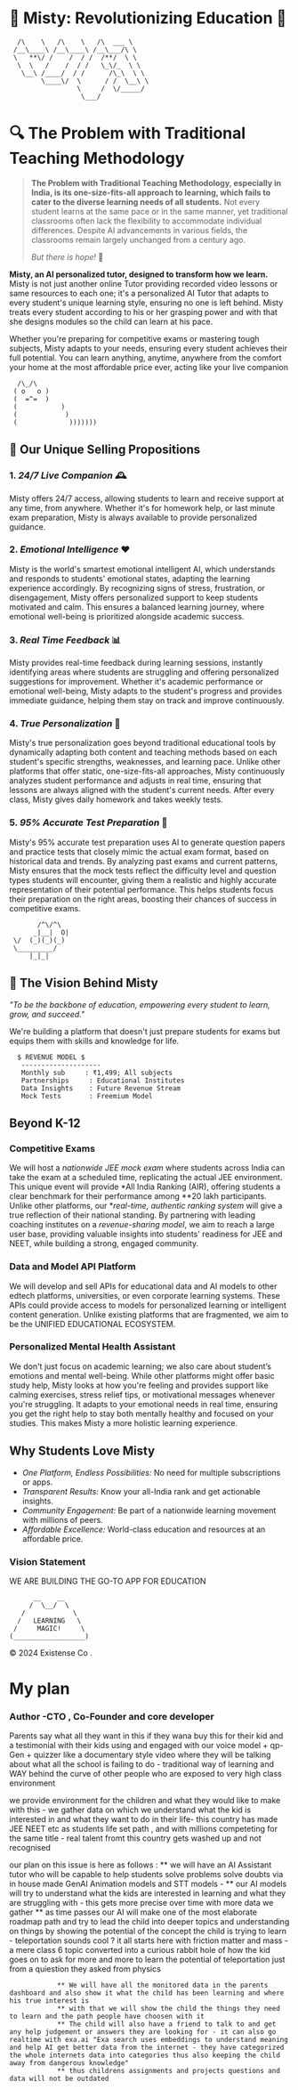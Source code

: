 # 🌟 Misty: Revolutionizing Education 🌟

```
  /\    \   /\    \   /\  ___ \
 /__\____\ /__\____\ /__\___/\ \
 \   **\/ /    /  / /  /**/  \ \
  \  \   /    /  / /   \_\/_  \ \
   \__\ /____/  / /      /\_\  \ \
        \____\/  \      / /  \__\ \
                 \     /  \/_____/
                  \___/
```

# 🔍 **The Problem with Traditional Teaching Methodology**

> **The Problem with Traditional Teaching Methodology, especially in India, is its one-size-fits-all approach to learning, which fails to cater to the diverse learning needs of all students.** Not every student learns at the same pace or in the same manner, yet traditional classrooms often lack the flexibility to accommodate individual differences. Despite AI advancements in various fields, the classrooms remain largely unchanged from a century ago.
> 
> *But there is hope!* 🌈

**Misty, an AI personalized tutor, designed to transform how we learn.** Misty is not just another online Tutor providing recorded video lessons or same resources to each one; it's a personalized AI Tutor that adapts to every student's unique learning style, ensuring no one is left behind. Misty treats every student according to his or her grasping power and with that she designs modules so the child can learn at his pace.

Whether you're preparing for competitive exams or mastering tough subjects, Misty adapts to your needs, ensuring every student achieves their full potential. You can learn anything, anytime, anywhere from the comfort your home at the most affordable price ever, acting like your live companion

```
  /\_/\
 ( o   o )
 (  =^=  )
 (           )
 (            )
 (             )))))))
```

## 🚀 **Our Unique Selling Propositions**

### 1. *24/7 Live Companion* 🕰️
Misty offers 24/7 access, allowing students to learn and receive support at any time, from anywhere. Whether it's for homework help, or last minute exam preparation, Misty is always available to provide personalized guidance.

### 2. *Emotional Intelligence* ❤️
Misty is the world's smartest emotional intelligent AI, which understands and responds to students' emotional states, adapting the learning experience accordingly. By recognizing signs of stress, frustration, or disengagement, Misty offers personalized support to keep students motivated and calm. This ensures a balanced learning journey, where emotional well-being is prioritized alongside academic success.

### 3. *Real Time Feedback* 📊
Misty provides real-time feedback during learning sessions, instantly identifying areas where students are struggling and offering personalized suggestions for improvement. Whether it's academic performance or emotional well-being, Misty adapts to the student's progress and provides immediate guidance, helping them stay on track and improve continuously. 

### 4. *True Personalization* 🎯
Misty's true personalization goes beyond traditional educational tools by dynamically adapting both content and teaching methods based on each student's specific strengths, weaknesses, and learning pace. Unlike other platforms that offer static, one-size-fits-all approaches, Misty continuously analyzes student performance and adjusts in real time, ensuring that lessons are always aligned with the student's current needs. After every class, Misty gives daily homework and takes weekly tests.

### 5. *95% Accurate Test Preparation* 📝
Misty's 95% accurate test preparation uses AI to generate question papers and practice tests that closely mimic the actual exam format, based on historical data and trends. By analyzing past exams and current patterns, Misty ensures that the mock tests reflect the difficulty level and question types students will encounter, giving them a realistic and highly accurate representation of their potential performance. This helps students focus their preparation on the right areas, boosting their chances of success in competitive exams.

```
       /^\/^\
      _|__|  O|
 \/  (_)(_)(_)
 \_________/
     |_|_|
```

## 🌈 **The Vision Behind Misty**

*"To be the backbone of education, empowering every student to learn, grow, and succeed."*

We're building a platform that doesn't just prepare students for exams but equips them with skills and knowledge for life.

```
  $ REVENUE MODEL $
   --------------------
   Monthly sub     : ₹1,499; All subjects
   Partnerships     : Educational Institutes
   Data Insights    : Future Revenue Stream
   Mock Tests       : Freemium Model
```

## Beyond K-12

### Competitive Exams
We will host a *nationwide JEE mock exam* where students across India can take the exam at a scheduled time, replicating the actual JEE environment. This unique event will provide *All India Ranking (AIR), offering students a clear benchmark for their performance among **20 lakh participants. Unlike other platforms, our **real-time, authentic ranking system* will give a true reflection of their national standing. By partnering with leading coaching institutes on a *revenue-sharing model*, we aim to reach a large user base, providing valuable insights into students' readiness for JEE and NEET, while building a strong, engaged community.

### Data and Model API Platform
We will develop and sell APIs for educational data and AI models to other edtech platforms, universities, or even corporate learning systems. These APIs could provide access to models for personalized learning or intelligent content generation. Unlike existing platforms that are fragmented, we aim to be the UNIFIED EDUCATIONAL ECOSYSTEM.

### Personalized Mental Health Assistant
We don't just focus on academic learning; we also care about student’s emotions and mental well-being. While other platforms might offer basic study help, Misty looks at how you're feeling and provides support like calming exercises, stress relief tips, or motivational messages whenever you're struggling. It adapts to your emotional needs in real time, ensuring you get the right help to stay both mentally healthy and focused on your studies. This makes Misty a more holistic learning experience.

## Why Students Love Misty

- *One Platform, Endless Possibilities:* No need for multiple subscriptions or apps.
- *Transparent Results:* Know your all-India rank and get actionable insights.
- *Community Engagement:* Be part of a nationwide learning movement with millions of peers.
- *Affordable Excellence:* World-class education and resources at an affordable price.


### Vision Statement

WE ARE BUILDING THE GO-TO APP FOR EDUCATION
```
      __    __
     /  \__/  \
   /            \
  /   LEARNING   \
 /     MAGIC!     \
(__________________)

``` 

© 2024 Existense Co .



# My plan
### Author -CTO , Co-Founder and core developer
Parents say what all they want in this if they wana buy this for their kid and a testimonial with their kids using and engaged with our voice model + qp-Gen + quizzer 
like a documentary style video where they will be talking about what all the school is failing to do - traditional way of learning and WAY behind the curve of other people who are exposed to very high class environment 

we provide environment for the children and what they would like to make with this - we gather data on which we understand what the kid is interested in and what they want to do in their life- this country has made JEE NEET etc as students life set path , and with millions competeting for the same title - real talent fromt this country gets washed up and not recognised 

our plan on this issue is here as follows :
                ** we will have an AI Assistant tutor who will be capable to help students solve problems solve doubts via in house made GenAI Animation models and STT models -
                ** our AI models will try to understand what the kids are interested in learning and what they are struggling with - this gets more precise over time with more data we gather
                ** as time passes our AI will make one of the most elaborate roadmap path and try to lead the child into deeper topics and understanding on things by showing the potential of the concept the child is trying to learn - teleportation sounds cool ? it all starts here with friction matter and mass - a mere class 6 topic converted into a curious rabbit hole of how the kid goes on to ask for more and more to learn the potential of teleportation just from a quiestion they asked from physics 

                ** We will have all the monitored data in the parents dashboard and also show it what the child has been learning and where his true interest is 
                ** with that we will show the child the things they need to learn and the path people have choosen with it 
                ** The child will also have a friend to talk to and get any help judgement or answers they are looking for - it can also go realtime with exa.ai "Exa search uses embeddings to understand meaning and help AI get better data from the internet - they have categorized the whole internets data into categories thus also keeping the child away from dangerous knowledge"
                ** thus childrens assignments and projects questions and data will not be outdated




